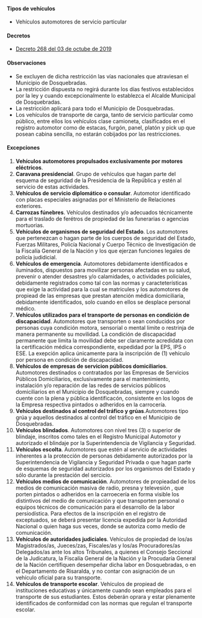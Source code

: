 #### Tipos de vehículos

- Vehículos automotores de servicio particular

#### Decretos

- [Decreto 268 del 03 de octube de 2019](https://www.dosquebradas.gov.co/web/index.php/component/jdownloads/send/283-decretos-2019/2151-decreto-n-268-de-03-de-octubre-de-2019?Itemid=0)

#### Observaciones

- Se excluyen de dicha restricción las vías nacionales que atraviesan el Municipio de Dosquebradas.
- La restricción dispuesta no regirá durante los días festivos establecidos por la ley y cuando excepcionalmente lo establezca el Alcalde Municipal de Dosquebradas.
- La restricción aplicará para todo el Municipio de Dosquebradas.
- Los vehículos de transporte de carga, tanto de servicio particular como público, entre ellos los vehículos clase camioneta, clasificados en el registro automotor como de estacas, furgón, panel, platón y pick up que posean cabina sencilla, no estarán cobijados por las restricciones.

#### Excepciones

1. **Vehículos automotores propulsados exclusivamente por motores eléctricos**.
2. **Caravana presidencial**. Grupo de vehículos que hagan parte del esquema de seguridad de la Presidencia de la República y estén al servicio de estas actividades.
3. **Vehículos de servicio diplomático o consular**. Automotor identificado con placas especiales asignadas por el Ministerio de Relaciones exteriores.
4. **Carrozas fúnebres**. Vehículos destinados y/o adecuados técnicamente para el traslado de ferétros de propiedad de las funerarias o agencias mortuorias.
5. **Vehículos de organismos de seguridad del Estado**. Los automotores que pertenezcan o hagan parte de los cuerpos de seguridad del Estado, Fuerzas Militares, Policía Nacional y Cuerpo Técnico de Investigación de la Fiscalía General de la Nación y los que ejerzan funciones legales de policía judidicial.
6. **Vehículos de emergencia**. Automotores debidamente identificados e iluminados, dispuestos para movilizar personas afectadas en su salud, prevenir o atender desastres y/o calamidades, o actividades policiales, debidamente registrados como tal con las normas y caracteterísticas que exige la actividad para la cual se matricules y los automotores de propiead de las empresas que prestan atención médica domiciliaria, debidamente identificados, solo cuando en ellos se desplace personal médico.
7. **Vehículos utilizados para el transporte de personas en condición de discapacidad**. Automotores que transporten o sean conducidos por personas cuya condición motora, sensorial o mental limite o restrinja de manera permanente su movilidad. La condición de discapacidad permanente que limita la movilidad debe ser claramente acredidata con la certificación médica correspondiente, expedidad por la EPS, IPS o ESE. La exepción aplica únicamente para la inscripción de (1) vehículo por persona en condición de discapacidad.
8. **Vehículos de empresas de servicion públicos domiciliarios**. Automotores destinados o contratados por las Empresas de Servicios Públicos Domiciliarios, exclusivamente para el mantenimiento, instalación y/o reparación de las redes de servicios públicos domiciliarios en el Municipio de Dosquebradas, siempre y cuando cuente con la plena y pública identificacón, consistente en los logos de la Empresa respectiva pintados o adheridos en la carrocería.
9. **Vehículos destinados al control del tráfico y grúas**.Automotores tipo grúa y aquellos destinados al control del tráfico en el Municipio de Dosquebradas.
10. **Vehículos blindados**. Automotores con nivel tres (3) o superior de blindaje, inscritos como tales en el Registro Municipal Automotor y autorizado el blindaje por la Superintendencia de Vigilancia y Seguridad.
11. **Vehículos escolta**. Automotores que estén al servicio de actividades inherentes a la protección de personas debidamente autorizados por la Superintendencia de Vigilancia y Seguridad Privada o que hagan parte de esquemas de seguridad autorizados por los organismos del Estado y sólo durante la prestación del sercicio.
12. **Vehículos medios de comunicación**. Automotores de propieadad de los medios de comunicación masiva de radio, presna y televesión , que porten pintados o adheridos en la carroecería en forma visible los distintivos del medio de comunicación y que transporten personal o equipos técnicos de comunicación para el desarrollo de la labor persiodística. Para efectos de la inscripción en el registro de exceptuados, se deberá presentar licencia expedida por la Autoridad Nacional o quien haga sus veces, donde se autoriza como medio de comunicación.
13. **Vehículos de autoridades judiciales**. Vehículos de propiedad de los/as Magistrados/as, Jueces/zas, Fiscales/as y los/as Procuradores/as Delegados/as ante los altos Tribunales, a quienes el Consejo Seccional de la Judicatura, la Fiscalía General de la Nación y la Procudaría General de la Nación certifiquen desempeñar dicha labor en Dosquebradas, o en el Departamento de Risaralda, y no contar con asignación de un vehículo oficial para su transporte.
14. **Vehículos de transporte escolar**. Vehículos de propiead de instituciones educativas y únicamente cuando sean empleados para el transporte de sus estudiantes. Estos deberán oprara y estar plenamente identificados de conformidad con las normas que regulan el transporte escolar.

